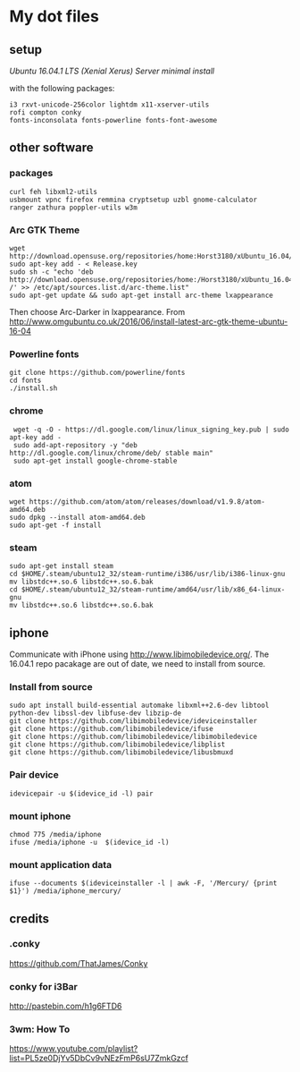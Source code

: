 # My dot files

## setup

*Ubuntu 16.04.1 LTS (Xenial Xerus) Server minimal install*


with the following packages:

    i3 rxvt-unicode-256color lightdm x11-xserver-utils
    rofi compton conky
    fonts-inconsolata fonts-powerline fonts-font-awesome

## other software

### packages

    curl feh libxml2-utils
    usbmount vpnc firefox remmina cryptsetup uzbl gnome-calculator 
    ranger zathura poppler-utils w3m

### Arc GTK Theme

    wget http://download.opensuse.org/repositories/home:Horst3180/xUbuntu_16.04/Release.key
    sudo apt-key add - < Release.key
    sudo sh -c "echo 'deb http://download.opensuse.org/repositories/home:/Horst3180/xUbuntu_16.04/ /' >> /etc/apt/sources.list.d/arc-theme.list"
    sudo apt-get update && sudo apt-get install arc-theme lxappearance

Then choose Arc-Darker in lxappearance.
From http://www.omgubuntu.co.uk/2016/06/install-latest-arc-gtk-theme-ubuntu-16-04


### Powerline fonts

    git clone https://github.com/powerline/fonts
    cd fonts
    ./install.sh

### chrome

     wget -q -O - https://dl.google.com/linux/linux_signing_key.pub | sudo apt-key add -
     sudo add-apt-repository -y "deb http://dl.google.com/linux/chrome/deb/ stable main"
     sudo apt-get install google-chrome-stable

### atom

    wget https://github.com/atom/atom/releases/download/v1.9.8/atom-amd64.deb
    sudo dpkg --install atom-amd64.deb
    sudo apt-get -f install

### steam

    sudo apt-get install steam
    cd $HOME/.steam/ubuntu12_32/steam-runtime/i386/usr/lib/i386-linux-gnu
    mv libstdc++.so.6 libstdc++.so.6.bak
    cd $HOME/.steam/ubuntu12_32/steam-runtime/amd64/usr/lib/x86_64-linux-gnu
    mv libstdc++.so.6 libstdc++.so.6.bak

## iphone
Communicate with iPhone using http://www.libimobiledevice.org/. The 16.04.1 repo pacakage are out of date, we need to install from source.

### Install from source

    sudo apt install build-essential automake libxml++2.6-dev libtool python-dev libssl-dev libfuse-dev libzip-de
    git clone https://github.com/libimobiledevice/ideviceinstaller
    git clone https://github.com/libimobiledevice/ifuse
    git clone https://github.com/libimobiledevice/libimobiledevice
    git clone https://github.com/libimobiledevice/libplist
    git clone https://github.com/libimobiledevice/libusbmuxd

### Pair device

    idevicepair -u $(idevice_id -l) pair

### mount iphone
    chmod 775 /media/iphone
    ifuse /media/iphone -u  $(idevice_id -l)

### mount application data
    ifuse --documents $(ideviceinstaller -l | awk -F, '/Mercury/ {print $1}') /media/iphone_mercury/



## credits
### .conky
https://github.com/ThatJames/Conky

### conky for i3Bar
http://pastebin.com/h1g6FTD6


### 3wm: How To
https://www.youtube.com/playlist?list=PL5ze0DjYv5DbCv9vNEzFmP6sU7ZmkGzcf
